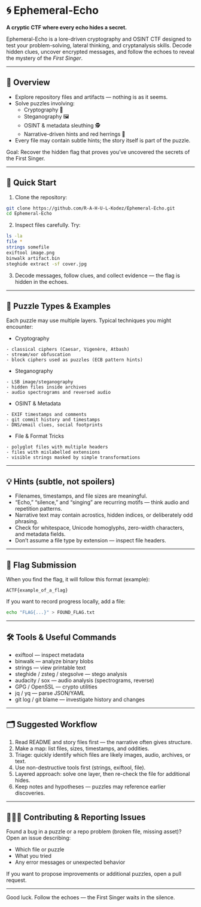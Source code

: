 # 🌀 Ephemeral-Echo

**A cryptic CTF where every echo hides a secret.**

Ephemeral-Echo is a lore-driven cryptography and OSINT CTF designed to test your problem-solving, lateral thinking, and cryptanalysis skills. Decode hidden clues, uncover encrypted messages, and follow the echoes to reveal the mystery of the *First Singer*.

---

## 🧭 Overview

- Explore repository files and artifacts — nothing is as it seems.
- Solve puzzles involving:
  - Cryptography 🔐
  - Steganography 🖼️
  - OSINT & metadata sleuthing 🕵️
  - Narrative-driven hints and red herrings 📝
- Every file may contain subtle hints; the story itself is part of the puzzle.

Goal: Recover the hidden flag that proves you’ve uncovered the secrets of the First Singer.

---

## 🚀 Quick Start

1. Clone the repository:
```bash
git clone https://github.com/R-A-H-U-L-Kodez/Ephemeral-Echo.git
cd Ephemeral-Echo
```

2. Inspect files carefully. Try:
```bash
ls -la
file *
strings somefile
exiftool image.png
binwalk artifact.bin
steghide extract -sf cover.jpg
```

3. Decode messages, follow clues, and collect evidence — the flag is hidden in the echoes.

---

## 🧩 Puzzle Types & Examples

Each puzzle may use multiple layers. Typical techniques you might encounter:

- Cryptography
```text
- classical ciphers (Caesar, Vigenère, Atbash)
- stream/xor obfuscation
- block ciphers used as puzzles (ECB pattern hints)
```

- Steganography
```text
- LSB image/steganography
- hidden files inside archives
- audio spectrograms and reversed audio
```

- OSINT & Metadata
```text
- EXIF timestamps and comments
- git commit history and timestamps
- DNS/email clues, social footprints
```

- File & Format Tricks
```text
- polyglot files with multiple headers
- files with mislabelled extensions
- visible strings masked by simple transformations
```

---

## 💡 Hints (subtle, not spoilers)

- Filenames, timestamps, and file sizes are meaningful.
- “Echo,” “silence,” and “singing” are recurring motifs — think audio and repetition patterns.
- Narrative text may contain acrostics, hidden indices, or deliberately odd phrasing.
- Check for whitespace, Unicode homoglyphs, zero-width characters, and metadata fields.
- Don’t assume a file type by extension — inspect file headers.

---

## 🏁 Flag Submission

When you find the flag, it will follow this format (example):
```text
ACTF{example_of_a_flag}
```

If you want to record progress locally, add a file:
```bash
echo "FLAG{...}" > FOUND_FLAG.txt
```

---

## 🛠 Tools & Useful Commands

- exiftool — inspect metadata
- binwalk — analyze binary blobs
- strings — view printable text
- steghide / zsteg / stegsolve — stego analysis
- audacity / sox — audio analysis (spectrograms, reverse)
- GPG / OpenSSL — crypto utilities
- jq / yq — parse JSON/YAML
- git log / git blame — investigate history and changes

---

## 🗂 Suggested Workflow

1. Read README and story files first — the narrative often gives structure.
2. Make a map: list files, sizes, timestamps, and oddities.
3. Triage: quickly identify which files are likely images, audio, archives, or text.
4. Use non-destructive tools first (strings, exiftool, file).
5. Layered approach: solve one layer, then re-check the file for additional hides.
6. Keep notes and hypotheses — puzzles may reference earlier discoveries.

---

## 🧑‍🤝‍🧑 Contributing & Reporting Issues

Found a bug in a puzzle or a repo problem (broken file, missing asset)? Open an issue describing:
- Which file or puzzle
- What you tried
- Any error messages or unexpected behavior

If you want to propose improvements or additional puzzles, open a pull request.

---

Good luck. Follow the echoes — the First Singer waits in the silence.
